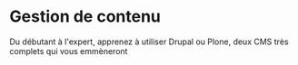 # Gestion de contenu
Du débutant à l'expert, apprenez à utiliser Drupal ou Plone, deux CMS très complets qui vous emmèneront 
